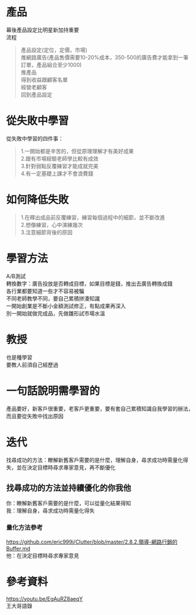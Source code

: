 # 產品
幕後產品設定比明星新加持重要  
流程  
>產品設定(定位，定價，市場)  
>推網路廣告(產品售價需要10-20%成本，350-500的廣告費才能拿到一筆訂單，產品組合至少1000)  
>推產品  
>得到收益跟顧客名單  
>經營老顧客  
>回到產品設定  

# 從失敗中學習
從失敗中學習的四件事：    
>1.一開始都是辛苦的，但從原理理解才有美好成果  
>2.跟有市場經驗老師學比較有成效  
>3.針對弱點反覆練習才能成就完美  
>4.有一定基礎上課才不會浪費錢 

# 如何降低失敗
>1.在釋出成品前反覆練習，練習每個過程中的細節，並不斷改進  
>2.想像練習，心中演練幾次  
>3.注意細節背後的原因  

# 學習方法  
A/B測試  
轉換數字：廣告投放是否轉成目標，如果目標是錢，推出去廣告轉換成錢   
各行業都要知道一些才不容易被騙  
不同老師教學不同，要自己累積拼湊知識  
一開始創業是不斷小金額測試修正，有點成果再深入  
別一開始就做完成品，先做雛形試市場水溫  

# 教授  
也是種學習  
要教人前須自己經歷過  


# 一句話說明需學習的
產品要好，新客戶很重要，老客戶更重要，要有套自己累積知識自我學習的辦法，而且要從失敗中找出原因   

# 迭代  
找尋成功的方法：瞭解新舊客戶需要的是什麼，理解自身，尋求成功時需量化得失，並在決定目標時尋求專家意見，再不斷優化    

## 找尋成功的方法並持續優化的你我他  
你：瞭解新舊客戶需要的是什麼，可以從量化結果得知    
我：理解自身，尋求成功時需量化得失 
### 量化方法參考  
https://github.com/eric999j/Clutter/blob/master/2.8.2.領導-網路行銷的Buffer.md  
他：在決定目標時尋求專家意見  

# 參考資料  
https://youtu.be/EgAuRZ8aeqY  
王大哥語錄  
